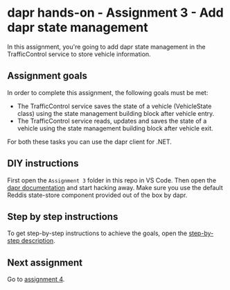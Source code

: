 # dapr hands-on - Assignment 3 - Add dapr state management

In this assignment, you're going to add dapr state management in the TrafficControl service to store vehicle information.

## Assignment goals

In order to complete this assignment, the following goals must be met:

- The TrafficControl service saves the state of a vehicle (VehicleState class) using the state management building block after vehicle entry.
- The TrafficControl service reads, updates and saves the state of a vehicle using the state management building block after vehicle exit.

For both these tasks you can use the dapr client for .NET.

## DIY instructions

First open the `Assignment 3` folder in this repo in VS Code. Then open the [dapr documentation](https://github.com/dapr/docs) and start hacking away. Make sure you use the default Reddis state-store component provided out of the box by dapr.

## Step by step instructions

To get step-by-step instructions to achieve the goals, open the [step-by-step description](step-by-step.md).

## Next assignment

Go to [assignment 4](../Assignment04/README.md).
